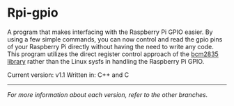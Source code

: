# Rpi-gpio
A program that makes interfacing with the Raspberry Pi GPIO easier.
By using a few simple commands, you can now control and read
the gpio pins of your Raspberry Pi directly without having the need to write any code.
This program utilizes the direct register control approach of the [bcm2835 library](http://www.airspayce.com/mikem/bcm2835/) rather than the Linux sysfs in handling the Raspberry Pi GPIO.

Current version: v1.1
Written in: C++ and C
***
*For more information about each version, refer to the other branches.*
